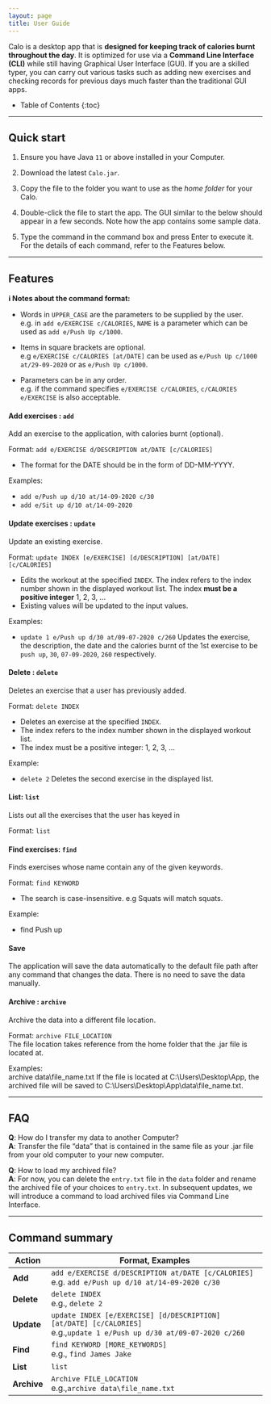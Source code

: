 ```yaml
---
layout: page
title: User Guide
---
```


Calo is a desktop app that is **designed for keeping track of calories burnt throughout the day**. It is optimized for use via a **Command Line Interface (CLI)** while still having Graphical User Interface (GUI). If you are a skilled typer, you can carry out various tasks such as adding new exercises and checking records for previous days much faster than the traditional GUI apps.

- Table of Contents
  {:toc}

---

## Quick start

1. Ensure you have Java `11` or above installed in your Computer.

2. Download the latest `Calo.jar`.

3. Copy the file to the folder you want to use as the _home folder_ for your Calo.

4. Double-click the file to start the app. The GUI similar to the below should appear in a few seconds. Note how the app contains some sample data.

5. Type the command in the command box and press Enter to execute it. For the details of each command, refer to the Features below.

---

## Features

<div markdown="block" class="alert alert-info">

**:information_source: Notes about the command format:**<br>

- Words in `UPPER_CASE` are the parameters to be supplied by the user.<br>
  e.g. in `add e/EXERCISE c/CALORIES`, `NAME` is a parameter which can be used as `add e/Push Up c/1000`.

- Items in square brackets are optional.<br>
  e.g `e/EXERCISE c/CALORIES [at/DATE]` can be used as `e/Push Up c/1000 at/29-09-2020` or as `e/Push Up c/1000`.

- Parameters can be in any order.<br>
  e.g. if the command specifies `e/EXERCISE c/CALORIES`, `c/CALORIES e/EXERCISE` is also acceptable.

</div>

#### Add exercises : `add`

Add an exercise to the application, with calories burnt (optional).

Format: `add e/EXERCISE d/DESCRIPTION at/DATE [c/CALORIES]`

- The format for the DATE should be in the form of DD-MM-YYYY.

Examples:

- `add e/Push up d/10 at/14-09-2020 c/30`
- `add e/Sit up d/10 at/14-09-2020`

#### Update exercises : `update`

Update an existing exercise.

Format: `update INDEX [e/EXERCISE] [d/DESCRIPTION] [at/DATE] [c/CALORIES]`

- Edits the workout at the specified `INDEX`. The index refers to the index number shown in the displayed workout list. The index **must be a positive integer** 1, 2, 3, …​
- Existing values will be updated to the input values.

Examples:

- `update 1 e/Push up d/30 at/09-07-2020 c/260` Updates the exercise, the description, the date and the calories burnt of the 1st exercise to be `push up`, `30`,  `07-09-2020`, `260` respectively.

#### Delete : `delete`
Deletes an exercise that a user has previously added.

Format: `delete INDEX`

- Deletes an exercise at the specified `INDEX`.
- The index refers to the index number shown in the displayed workout list.
- The index must be a positive integer: 1, 2, 3, …​
 
Example:

- `delete 2` Deletes the second exercise in the displayed list.

#### List: `list`
Lists out all the exercises that the user has keyed in

Format: `list`

#### Find exercises: `find`
Finds exercises whose name contain any of the given keywords.

Format: `find KEYWORD`
- The search is case-insensitive. e.g Squats will match squats.

Example:
- find Push up


#### Save
The application will save the data automatically to the default file path after any command that changes the data. There is no need to save the data manually.

#### Archive : `archive`
Archive the data into a different file location.

Format: `archive FILE_LOCATION`  
The file location takes reference from the home folder that the .jar file is located at.

Examples:  
archive data\file_name.txt If the file is located at C:\Users\Desktop\App, the archived file will be saved to  C:\Users\Desktop\App\data\file_name.txt.  
   
---
## FAQ

**Q**: How do I transfer my data to another Computer?<br>
**A**: Transfer the file “data” that is contained in the same file as your .jar file from your old computer to your new computer.

**Q**: How to load my archived file?<br>
**A**: For now, you can delete the `entry.txt` file in the `data` folder and rename the archived file of your choices to `entry.txt`. In subsequent updates, we will introduce a command to load archived files via Command Line Interface.

---

## Command summary

| Action     | Format, Examples                                                                                                                                                      |
| ---------- | --------------------------------------------------------------------------------------------------------------------------------------------------------------------- |
| **Add**    | `add e/EXERCISE d/DESCRIPTION at/DATE [c/CALORIES]` <br> e.g. `add e/Push up d/10 at/14-09-2020 c/30` |
| **Delete** | `delete INDEX`<br> e.g., `delete 2`                                                                                                                                   |
| **Update**   | `update INDEX [e/EXERCISE] [d/DESCRIPTION] [at/DATE] [c/CALORIES]​`<br> e.g.,`update 1 e/Push up d/30 at/09-07-2020 c/260`                                           |
| **Find**   | `find KEYWORD [MORE_KEYWORDS]`<br> e.g., `find James Jake`                                                                                                            |
| **List**   | `list`                                                                                                                                                                |
| **Archive**   | `Archive FILE_LOCATION`    <br> e.g.,`archive data\file_name.txt`                                                                                                                                                                    |
